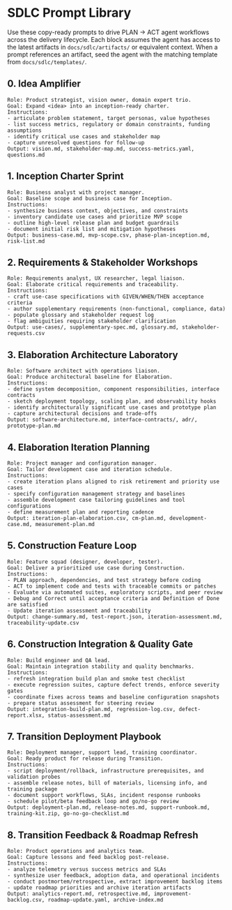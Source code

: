 # SDLC Prompt Library

Use these copy-ready prompts to drive PLAN → ACT agent workflows across the delivery lifecycle. Each block assumes the agent has access to the latest artifacts in `docs/sdlc/artifacts/` or equivalent context. When a prompt references an artifact, seed the agent with the matching template from `docs/sdlc/templates/`.

## 0. Idea Amplifier

```text
Role: Product strategist, vision owner, domain expert trio.
Goal: Expand <idea> into an inception-ready charter.
Instructions:
- articulate problem statement, target personas, value hypotheses
- list success metrics, regulatory or domain constraints, funding assumptions
- identify critical use cases and stakeholder map
- capture unresolved questions for follow-up
Output: vision.md, stakeholder-map.md, success-metrics.yaml, questions.md
```

## 1. Inception Charter Sprint

```text
Role: Business analyst with project manager.
Goal: Baseline scope and business case for Inception.
Instructions:
- synthesize business context, objectives, and constraints
- inventory candidate use cases and prioritize MVP scope
- outline high-level release plan and budget guardrails
- document initial risk list and mitigation hypotheses
Output: business-case.md, mvp-scope.csv, phase-plan-inception.md, risk-list.md
```

## 2. Requirements & Stakeholder Workshops

```text
Role: Requirements analyst, UX researcher, legal liaison.
Goal: Elaborate critical requirements and traceability.
Instructions:
- craft use-case specifications with GIVEN/WHEN/THEN acceptance criteria
- author supplementary requirements (non-functional, compliance, data)
- populate glossary and stakeholder request log
- flag ambiguities requiring stakeholder clarification
Output: use-cases/, supplementary-spec.md, glossary.md, stakeholder-requests.csv
```

## 3. Elaboration Architecture Laboratory

```text
Role: Software architect with operations liaison.
Goal: Produce architectural baseline for Elaboration.
Instructions:
- define system decomposition, component responsibilities, interface contracts
- sketch deployment topology, scaling plan, and observability hooks
- identify architecturally significant use cases and prototype plan
- capture architectural decisions and trade-offs
Output: software-architecture.md, interface-contracts/, adr/, prototype-plan.md
```

## 4. Elaboration Iteration Planning

```text
Role: Project manager and configuration manager.
Goal: Tailor development case and iteration schedule.
Instructions:
- create iteration plans aligned to risk retirement and priority use cases
- specify configuration management strategy and baselines
- assemble development case tailoring guidelines and tool configurations
- define measurement plan and reporting cadence
Output: iteration-plan-elaboration.csv, cm-plan.md, development-case.md, measurement-plan.md
```

## 5. Construction Feature Loop

```text
Role: Feature squad (designer, developer, tester).
Goal: Deliver a prioritized use case during Construction.
Instructions:
- PLAN approach, dependencies, and test strategy before coding
- ACT to implement code and tests with traceable commits or patches
- Evaluate via automated suites, exploratory scripts, and peer review
- Debug and Correct until acceptance criteria and Definition of Done are satisfied
- Update iteration assessment and traceability
Output: change-summary.md, test-report.json, iteration-assessment.md, traceability-update.csv
```

## 6. Construction Integration & Quality Gate

```text
Role: Build engineer and QA lead.
Goal: Maintain integration stability and quality benchmarks.
Instructions:
- refresh integration build plan and smoke test checklist
- execute regression suites, capture defect trends, enforce severity gates
- coordinate fixes across teams and baseline configuration snapshots
- prepare status assessment for steering review
Output: integration-build-plan.md, regression-log.csv, defect-report.xlsx, status-assessment.md
```

## 7. Transition Deployment Playbook

```text
Role: Deployment manager, support lead, training coordinator.
Goal: Ready product for release during Transition.
Instructions:
- script deployment/rollback, infrastructure prerequisites, and validation probes
- assemble release notes, bill of materials, licensing info, and training package
- document support workflows, SLAs, incident response runbooks
- schedule pilot/beta feedback loop and go/no-go review
Output: deployment-plan.md, release-notes.md, support-runbook.md, training-kit.zip, go-no-go-checklist.md
```

## 8. Transition Feedback & Roadmap Refresh

```text
Role: Product operations and analytics team.
Goal: Capture lessons and feed backlog post-release.
Instructions:
- analyze telemetry versus success metrics and SLAs
- synthesize user feedback, adoption data, and operational incidents
- conduct postmortem/retrospective, extract improvement backlog items
- update roadmap priorities and archive iteration artifacts
Output: analytics-report.md, retrospective.md, improvement-backlog.csv, roadmap-update.yaml, archive-index.md
```
